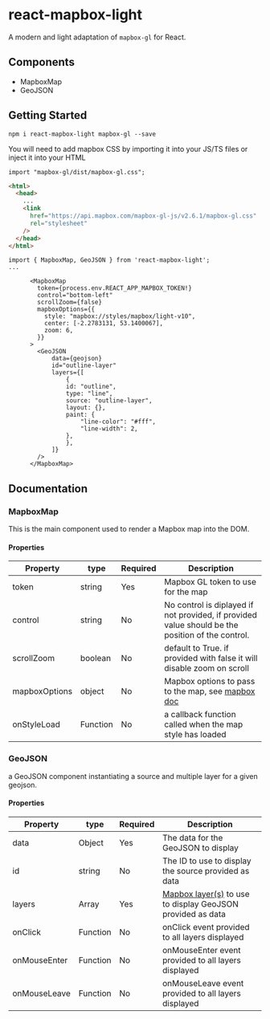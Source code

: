 # react-mapbox-light

A modern and light adaptation of `mapbox-gl` for React.

## Components

- MapboxMap
- GeoJSON

## Getting Started

```
npm i react-mapbox-light mapbox-gl --save
```

You will need to add mapbox CSS by importing it into your JS/TS files or inject it into your HTML

```
import "mapbox-gl/dist/mapbox-gl.css";
```

```html
<html>
  <head>
    ...
    <link
      href="https://api.mapbox.com/mapbox-gl-js/v2.6.1/mapbox-gl.css"
      rel="stylesheet"
    />
  </head>
</html>
```

```tsx
import { MapboxMap, GeoJSON } from 'react-mapbox-light';
...

      <MapboxMap
        token={process.env.REACT_APP_MAPBOX_TOKEN!}
        control="bottom-left"
        scrollZoom={false}
        mapboxOptions={{
          style: "mapbox://styles/mapbox/light-v10",
          center: [-2.2783131, 53.1400067],
          zoom: 6,
        }}
      >
        <GeoJSON
            data={geojson}
            id="outline-layer"
            layers={[
                {
                id: "outline",
                type: "line",
                source: "outline-layer",
                layout: {},
                paint: {
                    "line-color": "#fff",
                    "line-width": 2,
                },
                },
            ]}
        />
      </MapboxMap>
```

## Documentation

### MapboxMap

This is the main component used to render a Mapbox map into the DOM.

#### Properties

| Property      | type     | Required | Description                                                                                        |
| ------------- | -------- | -------- | -------------------------------------------------------------------------------------------------- |
| token         | string   | Yes      | Mapbox GL token to use for the map                                                                 |
| control       | string   | No       | No control is diplayed if not provided, if provided value should be the position of the control.   |
| scrollZoom    | boolean  | No       | default to True. if provided with false it will disable zoom on scroll                             |
| mapboxOptions | object   | No       | Mapbox options to pass to the map, see [mapbox doc](https://docs.mapbox.com/mapbox-gl-js/api/map/) |
| onStyleLoad   | Function | No       | a callback function called when the map style has loaded                                           |

### GeoJSON

a GeoJSON component instantiating a source and multiple layer for a given geojson.

#### Properties

| Property     | type     | Required | Description                                                                                                |
| ------------ | -------- | -------- | ---------------------------------------------------------------------------------------------------------- |
| data         | Object   | Yes      | The data for the GeoJSON to display                                                                        |
| id           | string   | No       | The ID to use to display the source provided as data                                                       |
| layers       | Array    | Yes      | [Mapbox layer(s)](https://docs.mapbox.com/help/glossary/layer/) to use to display GeoJSON provided as data |
| onClick      | Function | No       | onClick event provided to all layers displayed                                                             |
| onMouseEnter | Function | No       | onMouseEnter event provided to all layers displayed                                                        |
| onMouseLeave | Function | No       | onMouseLeave event provided to all layers displayed                                                        |
